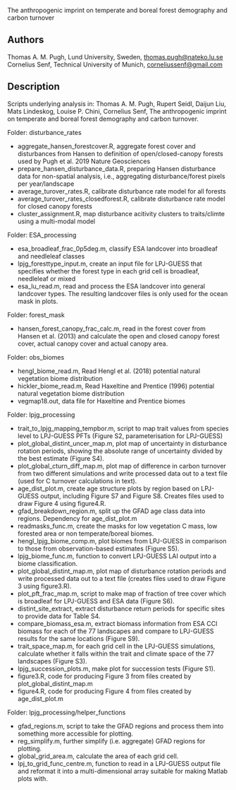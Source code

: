 The anthropogenic imprint on temperate and boreal forest demography and carbon turnover

## Authors
Thomas A. M. Pugh, Lund University, Sweden, thomas.pugh@nateko.lu.se
Cornelius Senf, Technical University of Munich, corneliussenf@gmail.com

## Description
Scripts underlying analysis in:
Thomas A. M. Pugh, Rupert Seidl, Daijun Liu, Mats Lindeskog, Louise P. Chini, Cornelius Senf, The anthropogenic imprint on temperate and boreal forest demography and carbon turnover.

Folder: disturbance_rates
- aggregate_hansen_forestcover.R, aggregate forest cover and disturbances from Hansen to definition of open/closed-canopy forests used by Pugh et al. 2019 Nature Geosciences
- prepare_hansen_disturbance_data.R, preparing Hansen disturbance data for non-spatial analysis, i.e., aggregating disturbance/forest pixels per year/landscape
- average_turover_rates.R, calibrate disturbance rate model for all forests
- average_turover_rates_closedforest.R, calibrate disturbance rate model for closed canopy forests
- cluster_assignment.R, map disturbance acitivity clusters to traits/climte using a multi-modal model

Folder: ESA_processing
- esa_broadleaf_frac_0p5deg.m, classify ESA landcover into broadleaf and needleleaf classes
- lpjg_foresttype_input.m, create an input file for LPJ-GUESS that specifies whether the forest type in each grid cell is broadleaf, needleleaf or mixed
- esa_lu_read.m, read and process the ESA landcover into general landcover types. The resulting landcover files is only used for the ocean mask in plots.

Folder: forest_mask
- hansen_forest_canopy_frac_calc.m, read in the forest cover from Hansen et al. (2013) and calculate the open and closed canopy forest cover, actual canopy cover and actual canopy area.

Folder: obs_biomes
- hengl_biome_read.m, Read Hengl et al. (2018) potential natural vegetation biome distribution
- hickler_biome_read.m, Read Haxeltine and Prentice (1996) potential natural vegetation biome distribution
- vegmap18.out, data file for Haxeltine and Prentice biomes

Folder: lpjg_processing
- trait_to_lpjg_mapping_tempbor.m, script to map trait values from species level to LPJ-GUESS PFTs (Figure S2, parameterisation for LPJ-GUESS)
- plot_global_distint_uncer_map.m, plot map of uncertainty in disturbance rotation periods, showing the absolute range of uncertainty divided by the best estimate (Figure S4).
- plot_global_cturn_diff_map.m, plot map of difference in carbon turnover from two different simulations and write processed data out to a text file (used for C turnover calculations in text).
- age_dist_plot.m, create age structure plots by region based on LPJ-GUESS output, including Figure S7 and Figure S8. Creates files used to draw Figure 4 using figure4.R.
- gfad_breakdown_region.m, split up the GFAD age class data into regions. Dependency for age_dist_plot.m
- readmasks_func.m, create the masks for low vegetation C mass, low forested area or non temperate/boreal biomes.
- hengl_lpjg_biome_comp.m, plot biomes from LPJ-GUESS in comparison to those from observation-based estimates (Figure S5).
- lpjg_biome_func.m, function to convert LPJ-GUESS LAI output into a biome classification.
- plot_global_distint_map.m, plot map of disturbance rotation periods and write processed data out to a text file (creates files used to draw Figure 3 using figure3.R).
- plot_pft_frac_map.m, script to make map of fraction of tree cover which is broadleaf for LPJ-GUESS and ESA data (Figure S6).
- distint_site_extract, extract disturbance return periods for specific sites to provide data for Table S4.
- compare_biomass_esa.m, extract biomass information from ESA CCI biomass for each of the 77 landscapes and compare to LPJ-GUESS results for the same locations (Figure S9).
- trait_space_map.m, for each grid cell in the LPJ-GUESS simulations, calculate whether it falls within the trait and climate space of the 77 landscapes (Figure S3).
- lpjg_succession_plots.m, make plot for succession tests (Figure S1).
- figure3.R, code for producing Figure 3 from files created by plot_global_distint_map.m
- figure4.R, code for producing Figure 4 from files created by age_dist_plot.m

Folder: lpjg_processing/helper_functions
- gfad_regions.m, script to take the GFAD regions and process them into something more accessible for plotting.
- reg_simplify.m, further simplify (i.e. aggregate) GFAD regions for plotting.
- global_grid_area.m, calculate the area of each grid cell.
- lpj_to_grid_func_centre.m, function to read in a LPJ-GUESS output file and reformat it into a multi-dimensional array suitable for making Matlab plots with.



